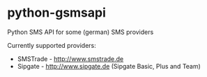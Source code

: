 python-gsmsapi
==============

Python SMS API for some (german) SMS providers

Currently supported providers:

* SMSTrade - http://www.smstrade.de
* Sipgate - http://www.sipgate.de (Sipgate Basic, Plus and Team)
